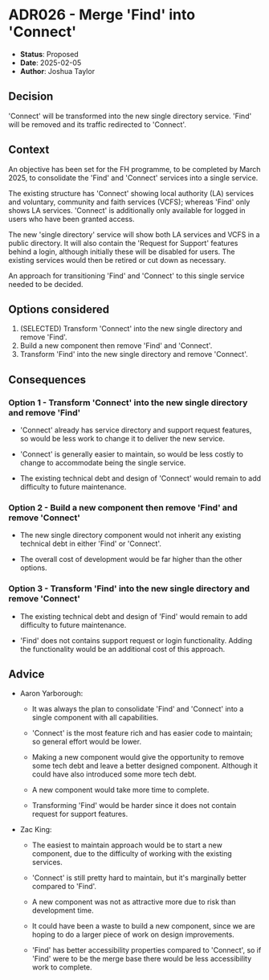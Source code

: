 # ADR026 - Merge 'Find' into 'Connect'

- **Status**: Proposed
- **Date**: 2025-02-05
- **Author**: Joshua Taylor

## Decision

'Connect' will be transformed into the new single directory service. 'Find' will
be removed and its traffic redirected to 'Connect'.

## Context

An objective has been set for the FH programme, to be completed by March 2025,
to consolidate the 'Find' and 'Connect' services into a single service. 

The existing structure has 'Connect' showing local authority (LA) services and
voluntary, community and faith services (VCFS); whereas 'Find' only shows LA
services. 'Connect' is additionally only available for logged in users who have
been granted access.

The new 'single directory' service will show both LA services and VCFS in a
public directory. It will also contain the 'Request for Support' features behind
a login, although initially these will be disabled for users. The existing
services would then be retired or cut down as necessary. 

An approach for transitioning 'Find' and 'Connect' to this single service needed
to be decided.

## Options considered

1. (SELECTED) Transform 'Connect' into the new single directory and remove
   'Find'.
2. Build a new component then remove 'Find' and 'Connect'.
3. Transform 'Find' into the new single directory and remove 'Connect'.

## Consequences

### Option 1 - Transform 'Connect' into the new single directory and remove 'Find'

- 'Connect' already has service directory and support request features, so
  would be less work to change it to deliver the new service. 

- 'Connect' is generally easier to maintain, so would be less costly to change
  to accommodate being the single service.

- The existing technical debt and design of 'Connect' would remain to add
  difficulty to future maintenance.

### Option 2 - Build a new component then remove 'Find' and remove 'Connect'

- The new single directory component would not inherit any existing technical
  debt in either 'Find' or 'Connect'.

- The overall cost of development would be far higher than the other options.

### Option 3 - Transform 'Find' into the new single directory and remove 'Connect'

- The existing technical debt and design of 'Find' would remain to add
  difficulty to future maintenance.

- 'Find' does not contains support request or login functionality. Adding the
  functionality would be an additional cost of this approach. 

## Advice

- Aaron Yarborough:
  - It was always the plan to consolidate 'Find' and 'Connect' into a single
    component with all capabilities.
    
  - 'Connect' is the most feature rich and has easier code to maintain; so general
    effort would be lower.

  - Making a new component would give the opportunity to remove some tech debt
    and leave a better designed component. Although it could have also
    introduced some more tech debt.
    
  - A new component would take more time to complete.

  - Transforming 'Find' would be harder since it does not contain request for
    support features.

- Zac King:
  - The easiest to maintain approach would be to start a new component, due to the
    difficulty of working with the existing services.

  - 'Connect' is still pretty hard to maintain, but it's marginally better
    compared to 'Find'.

  - A new component was not as attractive more due to risk than development time.

  - It could have been a waste to build a new component, since we are hoping to
    do a larger piece of work on design improvements.

  - 'Find' has better accessibility properties compared to 'Connect', so if
    'Find' were to be the merge base there would be less accessibility work to
    complete. 